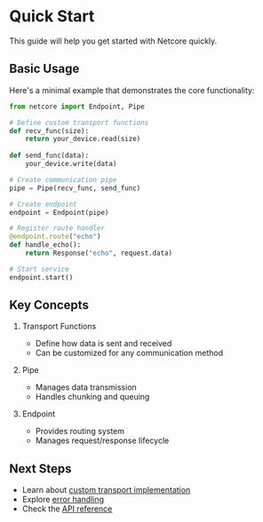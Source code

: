 # Quick Start

This guide will help you get started with Netcore quickly.

## Basic Usage

Here's a minimal example that demonstrates the core functionality:

```python
from netcore import Endpoint, Pipe

# Define custom transport functions
def recv_func(size): 
    return your_device.read(size)
    
def send_func(data):
    your_device.write(data)

# Create communication pipe
pipe = Pipe(recv_func, send_func)

# Create endpoint
endpoint = Endpoint(pipe)

# Register route handler
@endpoint.route("echo")
def handle_echo():
    return Response("echo", request.data)

# Start service
endpoint.start()
```

## Key Concepts

1. Transport Functions
   - Define how data is sent and received
   - Can be customized for any communication method

2. Pipe
   - Manages data transmission
   - Handles chunking and queuing

3. Endpoint
   - Provides routing system
   - Manages request/response lifecycle

## Next Steps

- Learn about [custom transport implementation](../advanced/custom_transport.md)
- Explore [error handling](../advanced/error_handling.md)
- Check the [API reference](../api/endpoint.md) 
